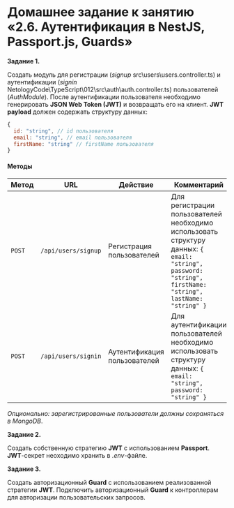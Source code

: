 # Домашнее задание к занятию «2.6. Аутентификация в NestJS, Passport.js, Guards»

**Задание 1.**

Создать модуль для регистрации (*signup* src\users\users.controller.ts) и аутентификации (*signin* NetologyCode\TypeScript\012\src\auth\auth.controller.ts) пользователей (*AuthModule*).
После аутентификации пользователя необходимо генерировать **JSON Web Token (JWT)** и возвращать его на клиент.
**JWT payload** должен содержать структуру данных:
```javascript
{
  id: "string", // id пользователя
  email: "string", // email пользователя
  firstName: "string" // firstName пользователя
}
``` 

#### Методы
Метод | URL | Действие | Комментарий
--- | --- | ---  | ---
`POST` | `/api/users/signup` | Регистрация пользователей | Для регистрации пользователей необходимо использовать структуру данных: ``{ email: "string", password: "string", firstName: "string", lastName: "string" }``
`POST` | `/api/users/signin` | Аутентификация пользователей | Для аутентификации пользователей необходимо использовать структуру данных: ``{ email: "string", password: "string" }``

*Опционально: зарегистрированные пользователи должны сохраняться в MongoDB*.

**Задание 2.**

Создать собственную стратегию **JWT** с использованием **Passport**. **JWT**-секрет неоходимо хранить в *.env*-файле.

**Задание 3.**

Создать авторизационный **Guard** с использованием реализованной стратегии **JWT**.
Подключить авторизационный **Guard** к контроллерам для авторизации пользовательских запросов.